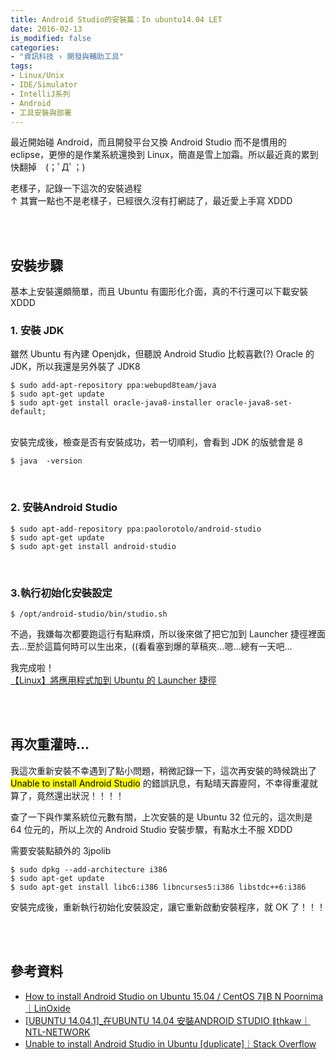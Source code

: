 ```yaml
---
title: Android Studio的安裝篇：In ubuntu14.04 LET
date: 2016-02-13
is_modified: false
categories:
- "資訊科技 › 開發與輔助工具"
tags:
- Linux/Unix
- IDE/Simulator
- IntelliJ系列
- Android
- 工具安裝與部署
--- 
```


最近開始碰 Android，而且開發平台又換 Android Studio 而不是慣用的 eclipse，更慘的是作業系統還換到 Linux，簡直是雪上加霜。所以最近真的累到快翻掉　(；ﾟДﾟ；)
  
老樣子，記錄一下這次的安裝過程  
↑ 其實一點也不是老樣子，已經很久沒有打網誌了，最近愛上手寫 XDDD

<!--more-->
<br><br>  

## 安裝步驟
基本上安裝還頗簡單，而且 Ubuntu 有圖形化介面，真的不行還可以下載安裝 XDDD <br>

### 1. 安裝 JDK
雖然 Ubuntu 有內建 Openjdk，但聽說 Android Studio 比較喜歡(?) Oracle 的 JDK，所以我還是另外裝了 JDK8
```shell
$ sudo add-apt-repository ppa:webupd8team/java 
$ sudo apt-get update 
$ sudo apt-get install oracle-java8-installer oracle-java8-set-default;
```

<br>安裝完成後，檢查是否有安裝成功，若一切順利，會看到 JDK 的版號會是 8
```shell
$ java  -version
```
<br>

### 2. 安裝Android Studio
```shell
$ sudo apt-add-repository ppa:paolorotolo/android-studio
$ sudo apt-get update
$ sudo apt-get install android-studio
```
<br>

### 3.執行初始化安裝設定
```shell
$ /opt/android-studio/bin/studio.sh
```
不過，我嫌每次都要跑這行有點麻煩，所以後來做了把它加到 Launcher 捷徑裡面去...至於這篇何時可以生出來，((看看塞到爆的草稿夾...嗯...總有一天吧...

<div class="alert danger"> 
<div class="head">我完成啦！</div>
<a href="/Add-Applications-to-Ubuntu-Launcher/">【Linux】將應用程式加到 Ubuntu 的 Launcher 捷徑</a>
</div>

<br><br>
## 再次重灌時...
我這次重新安裝不幸遇到了點小問題，稍微記錄一下，這次再安裝的時候跳出了  <mark>Unable to install Android Studio</mark> 的錯誤訊息，有點晴天霹靂阿，不幸得重灌就算了，竟然還出狀況！！！！

查了一下與作業系統位元數有關，上次安裝的是 Ubuntu 32 位元的，這次則是 64 位元的，所以上次的 Android Studio 安裝步驟，有點水土不服 XDDD

需要安裝點額外的 3jpolib
```shell
$ sudo dpkg --add-architecture i386
$ sudo apt-get update
$ sudo apt-get install libc6:i386 libncurses5:i386 libstdc++6:i386
```

安裝完成後，重新執行初始化安裝設定，讓它重新啟動安裝程序，就 OK 了！！！

<br><br>

## 參考資料
- [How to install Android Studio on Ubuntu 15.04 / CentOS 7∥B N Poornima｜LinOxide](https://linoxide.com/tools/install-android-studio-ubuntu-15-04-centos-7/)
- [[UBUNTU 14.04.1]_在UBUNTU 14.04 安裝ANDROID STUDIO ∥thkaw｜NTL-NETWORK](http://www.ntex.tw/wordpress/2073.html)
- [Unable to install Android Studio in Ubuntu [duplicate]｜Stack Overflow](https://stackoverflow.com/questions/28847151/unable-to-install-android-studio-in-ubuntu)
